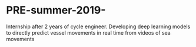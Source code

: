 # PRE-summer-2019-
Internship after 2 years of cycle engineer.  Developing deep learning models to directly predict vessel movements in real time from videos of sea movements
